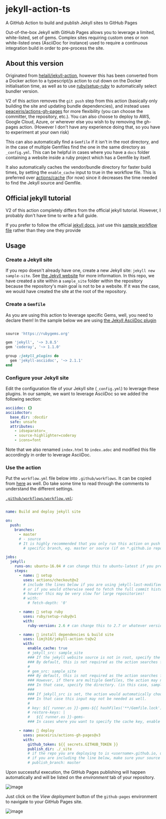 # jekyll-action-ts

A GitHub Action to build and publish Jekyll sites to GitHub Pages

Out-of-the-box Jekyll with GitHub Pages allows you to leverage a limited, white-listed, set of gems. Complex sites requiring custom ones or non white-listed ones (AsciiDoc for instance) used to require a continuous integration build in order to pre-process the site.

## About this version

Originated from [helaili/jekyll-action](https://github.com/helaili/jekyll-action), however this has been converted from a Docker action to a typescript/js action to cut down on the Docker initialisation time, as well as to use [ruby/setup-ruby](https://github.com/ruby/setup-ruby) to automatically select bundler version.

V2 of this action removes the `git push` step from this action (basically only building the site and updating bundle dependencies), and instead uses [peaceiris/actions-gh-pages](https://github.com/peaceiris/actions-gh-pages) for more flexibility (you can choose the committer, the repository, etc.). You can also choose to deploy to AWS, Google Cloud, Azure, or wherever else you wish to by removing the gh-pages action. (However I don't have any experience doing that, so you have to experiment at your own risk)

This can also automatically find a `Gemfile` if it isn't in the root directory, and in the case of multiple Gemfiles find the one in the same directory as `_config.yml`. This can be helpful in cases where you have a `docs` folder containing a website inside a ruby project which has a Gemfile by itself.

It also automatically caches the vendor/bundle directory for faster build times, by setting the ``enable_cache`` input to true in the workflow file. This is preferred over [actions/cache](https://github.com/actions/cache) (for now) since it decreases the time needed to find the Jekyll source and Gemfile.

## Official jekyll tutorial

V2 of this action completely differs from the official jekyll tutorial. However, I probably don't have time to write a full guide.

If you prefer to follow the official [jekyll docs](https://jekyllrb.com/docs/continuous-integration/github-actions/), just use this [sample workflow file](#use-the-action) rather than they one they provide

## Usage

### Create a Jekyll site

If you repo doesn't already have one, create a new Jekyll site:  `jekyll new sample-site`. See [the Jekyll website](https://jekyllrb.com/) for more information. In this repo, we have created a site within a `sample_site` folder within the repository because the repository's main goal is not to be a website. If it was the case, we would have created the site at the root of the repository.

### Create a `Gemfile`

As you are using this action to leverage specific Gems, well, you need to declare them! In the sample below we are using [the Jekyll AsciiDoc plugin](https://github.com/asciidoctor/jekyll-asciidoc)

```Ruby

source 'https://rubygems.org'

gem 'jekyll', '~> 3.8.5'
gem 'coderay', '~> 1.1.0'

group :jekyll_plugins do
  gem 'jekyll-asciidoc', '~> 2.1.1'
end

```

### Configure your Jekyll site

Edit the configuration file of your Jekyll site (`_config.yml`) to leverage these plugins. In our sample, we want to leverage AsciiDoc so we added the following section:

```yaml
asciidoc: {}
asciidoctor:
  base_dir: :docdir
  safe: unsafe
  attributes:
    - idseparator=_
    - source-highlighter=coderay
    - icons=font
```

Note that we also renamed `index.html` to `index.adoc` and modified this file accordingly in order to leverage AsciiDoc.

### Use the action

Put the `workflow.yml` file below into `.github/workflows`. It can be copied from [here](https://github.com/limjh16/jekyll-action-ts/blob/master/.github/workflows/workflow.yml) as well. Do take some time to read through the comments to understand the different settings.

[`.github/workflows/workflow.yml`](https://github.com/limjh16/jekyll-action-ts/blob/master/.github/workflows/workflow.yml):

```yaml

name: Build and deploy jekyll site

on:
  push:
    branches:
      - master
      # - source
      # It is highly recommended that you only run this action on push to a
        # specific branch, eg. master or source (if on *.github.io repo)

jobs:
  jekyll:
    runs-on: ubuntu-16.04 # can change this to ubuntu-latest if you prefer
    steps:
      - name: 📂 setup
        uses: actions/checkout@v2
        # include the lines below if you are using jekyll-last-modified-at
        # or if you would otherwise need to fetch the full commit history
        # however this may be very slow for large repositories!
        # with:
          # fetch-depth: '0'

      - name: 💎 setup ruby
        uses: ruby/setup-ruby@v1
        with:
          ruby-version: 2.6 # can change this to 2.7 or whatever version you prefer

      - name: 🔨 install dependencies & build site
        uses: limjh16/jekyll-action-ts@v2
        with:
          enable_cache: true
          # jekyll_src: sample_site
          ### If the jekyll website source is not in root, specify the directory. (in this case, sample_site)
          ### By default, this is not required as the action searches for a _config.yml automatically.
          #
          # gem_src: sample_site
          ### By default, this is not required as the action searches for a _config.yml automatically.
          ### However, if there are multiple Gemfiles, the action may not be able to determine which to use.
          ### In that case, specify the directory. (in this case, sample_site)
          ###
          ### If jekyll_src is set, the action would automatically choose the Gemfile in jekyll_src.
          ### In that case this input may not be needed as well.
          #
          # key: ${{ runner.os }}-gems-${{ hashFiles('**/Gemfile.lock') }}
          # restore-keys: |
          #   ${{ runner.os }}-gems-
          ### In cases where you want to specify the cache key, enable the above 2 inputs

      - name: 🚀 deploy
        uses: peaceiris/actions-gh-pages@v3
        with:
          github_token: ${{ secrets.GITHUB_TOKEN }}
          publish_dir: ./_site
          # if the repo you are deploying to is <username>.github.io, uncomment the line below.
          # if you are including the line below, make sure your source files are NOT in the master branch:
          # publish_branch: master

```

Upon successful execution, the GitHub Pages publishing will happen automatically and will be listed on the *_environment_* tab of your repository.

![image](https://user-images.githubusercontent.com/2787414/51083469-31e29700-171b-11e9-8f10-8c02dd485f83.png)

Just click on the *_View deployment_* button of the `github-pages` environment to navigate to your GitHub Pages site.

![image](https://user-images.githubusercontent.com/2787414/51083411-188d1b00-171a-11e9-9a25-f8b06f33053e.png)
